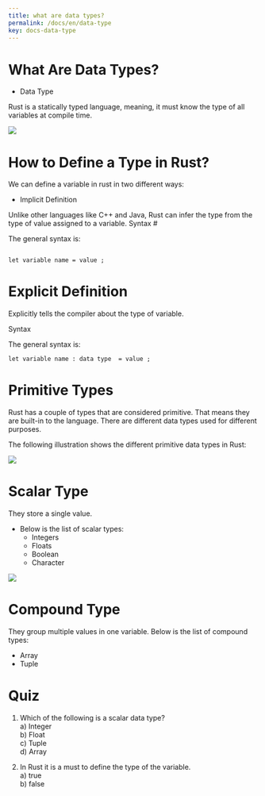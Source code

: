 ```yaml
---
title: what are data types?
permalink: /docs/en/data-type
key: docs-data-type
---
```


# What Are Data Types?

- Data Type

Rust is a statically typed language, meaning, it must know the type of all variables at compile time.

![](https://raw.githubusercontent.com/sangam14/RustLabs/master/img/data-type.png)

# How to Define a Type in Rust?

We can define a variable in rust in two different ways:

- Implicit Definition 

Unlike other languages like C++ and Java, Rust can infer the type from the type of value assigned to a variable.
Syntax #

The general syntax is:

```

let variable name = value ;

```

# Explicit Definition 

Explicitly tells the compiler about the type of variable.

Syntax 

The general syntax is:

```
let variable name : data type  = value ;

```

# Primitive Types

Rust has a couple of types that are considered primitive. That means they are built-in to the language. There are different data types used for different purposes.

The following illustration shows the different primitive data types in Rust:

![](https://raw.githubusercontent.com/sangam14/RustLabs/master/img/data-type-tree.png)

# Scalar Type

They store a single value.
- Below is the list of scalar types:
   - Integers
   - Floats
   - Boolean
   - Character
   
 ![](https://raw.githubusercontent.com/sangam14/RustLabs/master/img/data_scalar-type.png)
   
# Compound Type

They group multiple values in one variable. Below is the list of compound types:
- Array
- Tuple


# Quiz 
1. Which of the following is a scalar data type? <br> 
a) Integer <br> 
b) Float <br>
c) Tuple <br> 
d) Array <br> 


2. In Rust it is a must to define the type of the variable. <br>
a) true <br>
b) false <br> 






   





